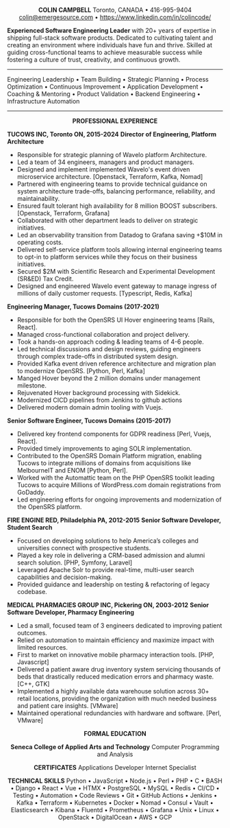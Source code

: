 <center>

__COLIN CAMPBELL__
Toronto, CANADA • 416-995-9404
colin@emergesource.com • https://www.linkedin.com/in/colincode/

</center>

__Experienced Software Engineering Leader__ with 20+ years of expertise in shipping full-stack software products. Dedicated to cultivating talent and creating an environment where individuals have fun and thrive.  Skilled at guiding cross-functional teams to achieve measurable success while fostering a culture of trust, creativity, and continuous growth.

___

Engineering Leadership • Team Building • Strategic Planning • Process Optimization • Continuous Improvement • Application Development • Coaching & Mentoring • Product Validation • Backend Engineering • Infrastructure Automation

___

<center>

__PROFESSIONAL EXPERIENCE__

</center>

__TUCOWS INC, Toronto ON, 2015-2024__
__Director of Engineering, Platform Architecture__

* Responsible for strategic planning of Wavelo platform Architecture.
* Led a team of 34 engineers, managers and product managers.
* Designed and implement implemented Wavelo's event driven microservice architecture. [Openstack, Terraform, Kafka, Nomad]
* Partnered with engineering teams to provide technical guidance on system architecture trade-offs, balancing performance, reliability, and maintainability.
* Ensured fault tolerant high availability for 8 million BOOST subscribers. [Openstack, Terraform, Grafana] 
* Collaborated with other department leads to deliver on strategic initiatives.
* Led an observability transition from Datadog to Grafana saving +$10M in operating costs.
* Delivered self-service platform tools allowing internal engineering teams to opt-in 
to platform services while they focus on their business initiatives.
* Secured $2M with Scientific Research and Experimental Development (SR&ED) Tax Credit.
* Designed and engineered Wavelo event gateway to manage ingress of millions of daily customer requests. [Typescript, Redis, Kafka]

__Engineering Manager, Tucows Domains (2017-2021)__

* Responsible for both the OpenSRS UI Hover engineering teams [Rails, React].
* Managed cross-functional collaboration and project delivery.
* Took a hands-on approach coding & leading teams of 4-6 people.
* Led technical discussions and design reviews, guiding engineers through complex trade-offs in distributed system design.
* Provided Kafka event driven reference architecture and migration plan to modernize OpenSRS. [Python, Perl, Kafka]
* Manged Hover beyond the 2 million domains under management milestone. 
* Rejuvenated Hover background processing with Sidekick. 
* Modernized CICD pipelines from Jenkins to github actions 
* Delivered modern domain admin tooling with Vuejs.

__Senior Software Engineer, Tucows Domains (2015-2017)__

* Delivered key frontend components for GDPR readiness [Perl, Vuejs, React]. 
* Provided timely improvements to aging SOLR implementation.
* Contributed to the OpenSRS Domain Platform migration, enabling Tucows to 
integrate millions of domains from acquisitions like MelbourneIT and ENOM [Python, Perl].
* Worked with the Automattic team on the PHP OpenSRS toolkit leading Tucows to acquire Millions of WordPress.com domain registrations from GoDaddy.
* Led engineering efforts for ongoing improvements and modernization of the OpenSRS platform.

__FIRE ENGINE RED, Philadelphia PA,  2012-2015__
__Senior Software Developer, Student Search__ 

* Focused on developing solutions to help America’s colleges and universities connect with prospective students.
* Played a key role in delivering a CRM-based admission and alumni search solution. [PHP, Symfony, Laravel]
* Leveraged Apache Solr to provide real-time, multi-user search capabilities and decision-making.
* Provided guidance and leadership on testing & refactoring of legacy codebase.


__MEDICAL PHARMACIES GROUP INC, Pickering ON, 2003-2012__
__Senior Software Developer, Pharmacy Engineering__

* Led a small, focused team of 3 engineers dedicated to improving patient outcomes.
* Relied on automation to maintain efficiency and maximize impact with limited resources.
* First to market on innovative mobile pharmacy interaction tools. [PHP, Javascript]
* Delivered a patient aware drug inventory system servicing thousands of beds that 
    drastically reduced medication errors and pharmacy waste. [C++, GTK]
* Implemented a highly available data warehouse solution across 30+ retail
    locations,  providing the organization with much needed business and patient
    care insights. [VMware]
* Maintained operational redundancies with hardware and software. [Perl, VMware]

<center>

__FORMAL EDUCATION__

__Seneca College of Applied Arts and Technology__
Computer Programming and Analysis

__CERTIFICATES__
Applications Developer
Internet Specialist

__TECHNICAL SKILLS__
Python • JavaScript • Node.js • Perl • PHP • C • BASH • Django • React • Vue • HTMX • PostgreSQL • MySQL • Redis • CI/CD • Testing • Automation • Code Reviews • Git • GitHub Actions • Jenkins • Kafka • Terraform • Kubernetes • Docker • Nomad • Consul • Vault • Elasticsearch • Kibana • Fluentd • Prometheus • Grafana • Unix • Linux • OpenStack • DigitalOcean • AWS • GCP

</center>